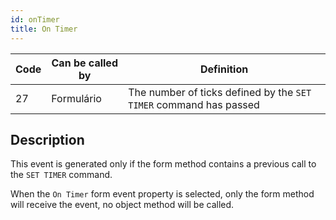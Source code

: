 ```yaml
---
id: onTimer
title: On Timer
---
```


| Code | Can be called by | Definition                                                        |
| ---- | ---------------- | ----------------------------------------------------------------- |
| 27   | Formulário       | The number of ticks defined by the `SET TIMER` command has passed |


## Description

This event is generated only if the form method contains a previous call to the `SET TIMER` command.

When the `On Timer` form event property is selected, only the form method will receive the event, no object method will be called.